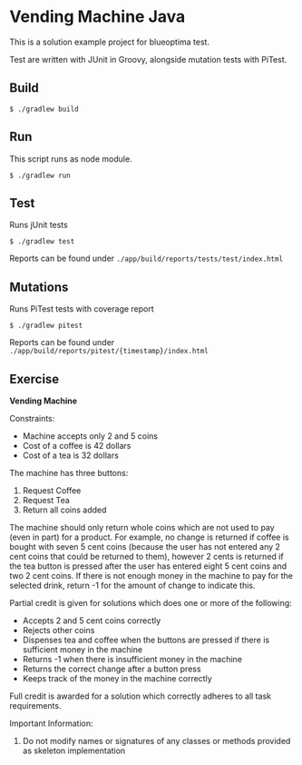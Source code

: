 # Vending Machine Java

This is a solution example project for blueoptima test.

Test are written with JUnit in Groovy, 
alongside mutation tests with PiTest.

## Build

```shell
$ ./gradlew build
```

## Run

This script runs as node module.

```shell
$ ./gradlew run
```

## Test

Runs jUnit tests

```shell
$ ./gradlew test
```
Reports can be found under `./app/build/reports/tests/test/index.html`

## Mutations

Runs PiTest tests with coverage report

```shell
$ ./gradlew pitest
```

Reports can be found under `./app/build/reports/pitest/{timestamp}/index.html`


## Exercise

**Vending Machine** 

Constraints:
- Machine accepts only 2 and 5 coins
- Cost of a coffee is 42 dollars
- Cost of a tea is 32 dollars

The machine has three buttons: 
1. Request Coffee 
2. Request Tea 
3. Return all coins added 

The machine should only return whole coins which are not used to pay (even in part) for a product. 
For example, no change is returned if coffee is bought with seven 5 cent coins 
(because the user has not entered any 2 cent coins that could be returned to them), 
however 2 cents is returned if the tea button is pressed after the user has entered 
eight 5 cent coins and two 2 cent coins. If there is not enough money in the machine 
to pay for the selected drink, return -1 for the amount of change to indicate this. 

Partial credit is given for solutions which does one or more of the following: 

* Accepts 2 and 5 cent coins correctly 
* Rejects other coins 
* Dispenses tea and coffee when the buttons are pressed if there is sufficient money in the machine 
* Returns -1 when there is insufficient money in the machine 
* Returns the correct change after a button press 
* Keeps track of the money in the machine correctly 

Full credit is awarded for a solution which correctly adheres to all task requirements. 

Important Information: 
1. Do not modify names or signatures of any classes or methods provided as skeleton implementation 
